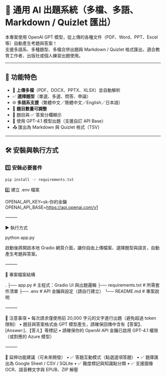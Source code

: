 # 📄 通用 AI 出題系統（多檔、多語、Markdown / Quizlet 匯出）

本專案使用 OpenAI GPT 模型，從上傳的各種文件（PDF、Word、PPT、Excel 等）自動產生考題與答案！  
支援多語系、多種題型、多檔合併出題與 Markdown / Quizlet 格式匯出，適合教育工作者、出版社或個人練習出題使用。

---

## 🚀 功能特色

- 📎 **上傳多檔**（PDF、DOCX、PPTX、XLSX）並自動解析
- ✅ **選擇題型**（單選、多選、問答、申論）
- 🌐 **多語系支援**（繁體中文／簡體中文／English／日本語）
- 🔢 **題目數量可調整**
- 📘 題目與 ✅ 答案分欄顯示
- 🧠 使用 GPT-4.1 模型出題（支援自訂 API Base）
- 📤 匯出為 Markdown 與 Quizlet 格式（TSV）

---

## 🛠 安裝與執行方式

### 1️⃣ 安裝必要套件

```bash
pip install -r requirements.txt
```

2️⃣ 建立 .env 檔案

OPENAI_API_KEY=sk-你的金鑰
OPENAI_API_BASE=https://api.openai.com/v1




⸻

▶️ 執行方式

python app.py

啟動後將開啟本地 Gradio 網頁介面，讓你自由上傳檔案、選擇題型與語言，自動產生考題與答案。

⸻

📂 專案檔案結構

.
├── app.py               # 主程式：Gradio UI 與出題邏輯
├── requirements.txt     # 所需套件清單
├── .env                 # API 金鑰與設定（請自行建立）
└── README.md            # 專案說明



⸻

📌 注意事項
	•	每次請求僅使用前 20,000 字元的文字進行出題（避免超過 token 限制）
	•	題目與答案格式由 GPT 模型產生，請確保回傳中含有【答案】、[Answer:]、【答え】等標記
	•	請確保你的 OpenAI API 金鑰已啟用 GPT-4.1 權限（或對應的 Azure 模型）

⸻

🧠 延伸功能建議（可未來開發）
	•	✅ 答題互動模式（點選選項答題）
	•	✅ 題庫匯出為 Google Sheet / CSV / SQLite
	•	✅ 難度標記與知識點分類
	•	✅ 支援圖像 OCR、語音轉文字與 EPUB、ZIP 解壓

